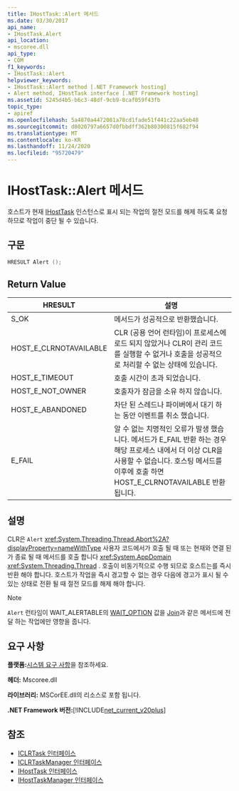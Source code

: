 ```yaml
---
title: IHostTask::Alert 메서드
ms.date: 03/30/2017
api_name:
- IHostTask.Alert
api_location:
- mscoree.dll
api_type:
- COM
f1_keywords:
- IHostTask::Alert
helpviewer_keywords:
- IHostTask::Alert method [.NET Framework hosting]
- Alert method, IHostTask interface [.NET Framework hosting]
ms.assetid: 5245d4b5-b6c3-48df-9cb9-8caf059f43fb
topic_type:
- apiref
ms.openlocfilehash: 5a4870a4472081a78cd1fade51f441c22aa5eb48
ms.sourcegitcommit: d8020797a6657d0fbbdff362b80300815f682f94
ms.translationtype: MT
ms.contentlocale: ko-KR
ms.lasthandoff: 11/24/2020
ms.locfileid: "95720479"
---
```

# <a name="ihosttaskalert-method"></a>IHostTask::Alert 메서드

호스트가 현재 [IHostTask](ihosttask-interface.md) 인스턴스로 표시 되는 작업의 절전 모드를 해제 하도록 요청 하므로 작업이 중단 될 수 있습니다.  
  
## <a name="syntax"></a>구문  
  
```cpp  
HRESULT Alert ();  
```  
  
## <a name="return-value"></a>Return Value  
  
|HRESULT|설명|  
|-------------|-----------------|  
|S_OK|메서드가 성공적으로 반환했습니다.|  
|HOST_E_CLRNOTAVAILABLE|CLR (공용 언어 런타임)이 프로세스에 로드 되지 않았거나 CLR이 관리 코드를 실행할 수 없거나 호출을 성공적으로 처리할 수 없는 상태에 있습니다.|  
|HOST_E_TIMEOUT|호출 시간이 초과 되었습니다.|  
|HOST_E_NOT_OWNER|호출자가 잠금을 소유 하지 않습니다.|  
|HOST_E_ABANDONED|차단 된 스레드나 파이버에서 대기 하는 동안 이벤트를 취소 했습니다.|  
|E_FAIL|알 수 없는 치명적인 오류가 발생 했습니다. 메서드가 E_FAIL 반환 하는 경우 해당 프로세스 내에서 더 이상 CLR을 사용할 수 없습니다. 호스팅 메서드를 이후에 호출 하면 HOST_E_CLRNOTAVAILABLE 반환 됩니다.|  
  
## <a name="remarks"></a>설명  

 CLR은 `Alert` <xref:System.Threading.Thread.Abort%2A?displayProperty=nameWithType> 사용자 코드에서가 호출 될 때 또는 현재와 연결 된가 종료 될 때 메서드를 호출 합니다 <xref:System.AppDomain> <xref:System.Threading.Thread> . 호출이 비동기적으로 수행 되므로 호스트는를 즉시 반환 해야 합니다. 호스트가 작업을 즉시 경고할 수 없는 경우 다음에 경고가 표시 될 수 있는 상태로 전환 될 때 절전 모드를 해제 해야 합니다.  
  
> [!NOTE]
> `Alert` 런타임이 WAIT_ALERTABLE의 [WAIT_OPTION](wait-option-enumeration.md) 값을 [Join](ihosttask-join-method.md)과 같은 메서드에 전달 하는 작업에만 영향을 줍니다.  
  
## <a name="requirements"></a>요구 사항  

 **플랫폼:**[시스템 요구 사항](../../get-started/system-requirements.md)을 참조하세요.  
  
 **헤더:** Mscoree.dll  
  
 **라이브러리:** MSCorEE.dll의 리소스로 포함 됩니다.  
  
 **.NET Framework 버전:**[!INCLUDE[net_current_v20plus](../../../../includes/net-current-v20plus-md.md)]  
  
## <a name="see-also"></a>참조

- [ICLRTask 인터페이스](iclrtask-interface.md)
- [ICLRTaskManager 인터페이스](iclrtaskmanager-interface.md)
- [IHostTask 인터페이스](ihosttask-interface.md)
- [IHostTaskManager 인터페이스](ihosttaskmanager-interface.md)
